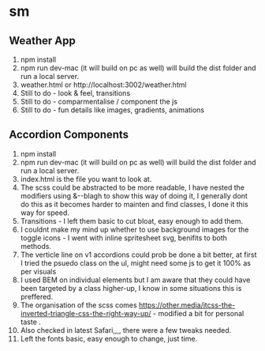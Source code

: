 # sm

## Weather App

1. npm install
2. npm run dev-mac (it will build on pc as well) will build the dist folder and run a local server.
3. weather.html or http://localhost:3002/weather.html
4. Still to do - look & feel, transitions
5. Still to do - comparmentalise / component the js
6. Still to do - fun details like images, gradients, animations

## Accordion Components

1. npm install
2. npm run dev-mac (it will build on pc as well) will build the dist folder and run a local server.
3. index.html is the file you want to look at.
4. The scss could be abstracted to be more readable, I have nested the modifiers using &--blagh to show this way of doing it, I generally dont do this as it becomes harder to mainten and find classes, I done it this way for speed.
5. Transitions - I left them basic to cut bloat, easy enough to add them.
6. I couldnt make my mind up whether to use background images for the toggle icons - I went with inline spritesheet svg, benifits to both methods.
7. The verticle line on v1 accordions could prob be done a bit better, at first I tried the psuedo class on the ul, might need some js to get it 100% as per visuals
8. I used BEM on individual elements but I am aware that they could have been targeted by a class higher-up, I know in some situations this is preffered.
9. The organisation of the scss comes https://other.media/itcss-the-inverted-triangle-css-the-right-way-up/ - modified a bit for personal taste .
10. Also checked in latest Safari,,,, there were a few tweaks needed.
11. Left the fonts basic, easy enough to change, just time.
